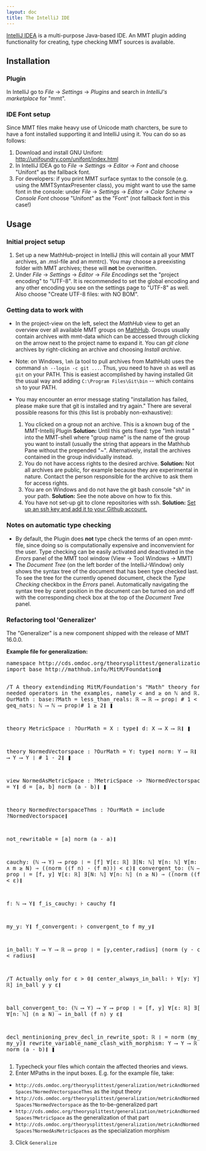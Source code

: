 ```yaml
---
layout: doc
title: The IntelliJ IDE
---
```

[IntelliJ IDEA](https://www.jetbrains.com/idea/) is a multi-purpose Java-based IDE. An MMT plugin adding functionality for creating, type checking MMT sources is available.

## Installation

### Plugin

In IntelliJ go to *File* -> *Settings* -> *Plugins* and search in *IntelliJ's marketplace* for "mmt".

<!-- Dennis doesn't provide zipped distributions anymore.

Alternatively, you can install the plugin by extracting [the latest version in UniFormal/IntelliJ-MMT](https://github.com/UniFormal/IntelliJ-MMT/tree/master/build/distributions) to `<IntelliJ IDEA settings directory>/config/plugins`. The settings directory depends on your operating system and can be found in [IntelliJ's article on it](https://intellij-support.jetbrains.com/hc/en-us/articles/206544519-Directories-used-by-the-IDE-to-store-settings-caches-plugins-and-logs).

-->

### IDE Font setup

Since MMT files make heavy use of Unicode math charcters, be sure to have a font installed supporting it and IntelliJ using it. You can do so as follows:


1. Download and install GNU Unifont: http://unifoundry.com/unifont/index.html
2. In IntelliJ IDEA go to *File* -> *Settings* -> *Editor* -> *Font* and choose "Unifont" as the fallback font.
3. For developers: if you print MMT surface syntax to the console (e.g. using the MMTSyntaxPresenter class), you might want to use the same font in the console: under *File* -> *Settings* -> *Editor* -> *Color Scheme* -> *Console Font* choose "Unifont" as the "Font" (not fallback font in this case!)

## Usage

### Initial project setup

1. Set up a new MathHub-project in IntelliJ (this will contain all your MMT archives, an .msl-file and an mmtrc). You may choose a preexisting folder with MMT archives; these will **not** be overwritten.
2. Under *File* -> *Settings* -> *Editor* -> *File Encodings* set the "project encoding" to "UTF-8". It is recommended to set the global encoding and any other encoding you see on the settings page to "UTF-8" as well. Also choose "Create UTF-8 files: with NO BOM".

### Getting data to work with

- In the project-view on the left, select the *MathHub* view to get an overview over all available MMT groups on 
[MathHub](http://gl.mathhub.info). Groups usually contain archives with mmt-data which can be accessed through clicking on the arrow next to the project name to expand it. You can *git clone* archives by right-clicking an archive and choosing *Install archive*. 

- Note: on Windows, `lmh` (a tool to pull archives from MathHub) uses  the command `sh --login -c git ...`. Thus, you need to have `sh` as well as `git` on your PATH. This is easiest accomplished by having installed Git the usual way and adding `C:\Program Files\Git\bin` -- which contains `sh` to your PATH.

- You may encounter an error message stating "installation has failed, please make sure that git is installed and try again." There are several possible reasons for this (this list is probably non-exhaustive):

  1. You clicked on a group not an archive. This is a known bug of the MMT-Intellij Plugin **Solution:** Until this gets fixed: type "lmh install <group name>" into the MMT-shell where "group name" is the name of the group you want to install (usually the string that appears in the Mathhub Pane without the prepended "~". Alternatively, install the archives contained in the group individually instead.
  2. You do not have access rights to the desired archive. **Solution:** Not all archives are public, for example because they are experimental in nature. Contact the person responsible for the archive to ask them for access rights.
  3. You are on Windows and do not have the git bash console "sh" in your path. **Solution:** See the note above on how to fix this.
  4. You have not set-up git to clone repositories with ssh. **Solution:** [Set up an ssh key and add it to your Github account.](https://help.github.com/en/enterprise/2.16/user/authenticating-to-github/generating-a-new-ssh-key-and-adding-it-to-the-ssh-agent)
 
### Notes on automatic type checking

- By default, the Plugin does **not** type check the terms of an open *mmt*-file, since doing so is computationally expensive and inconvenvient for the user. Type checking can be easily activated and deactivated in the *Errors* panel of the MMT tool window (View -> Tool Windows -> MMT)
- The *Document Tree* (on the left border of the IntelliJ-Window) only shows the syntax tree of the document that has been type checked last. To see the tree for the currently opened document, check the *Type Checking* checkbox in the *Errors* panel. Automatically navigating the syntax tree by caret position in the document can be turned on and off with the corresponding check box at the top of the *Document Tree* panel.

### Refactoring tool 'Generalizer'

The "Generalizer" is a new component shipped with the release of MMT 16.0.0.

**Example file for generalization:**

<div class="detail"><pre>namespace http://cds.omdoc.org/theorysplittest/generalization/metricAndNormedSpaces❚
import base http://mathhub.info/MitM/Foundation❚

/T A theory extendinding MitM/Foundation's "Math" theory for some needed operators in the examples, namely < and ≥ on ℕ and ℝ.❚
theory OurMath : base:?Math =
  less_than_reals: ℝ ⟶ ℝ ⟶ prop❘ # 1 < 2❙
  geq_nats: ℕ ⟶ ℕ ⟶ prop❘# 1 ≥ 2❙
❚

theory MetricSpace : ?OurMath =
  X : type❙
  d: X ⟶ X ⟶ ℝ❙
❚

theory NormedVectorspace : ?OurMath =
  Y: type❙
  norm: Y ⟶ ℝ❙
  minus: Y ⟶ Y ⟶ Y ❘ # 1 - 2❙
❚

view NormedAsMetricSpace : ?MetricSpace -> ?NormedVectorspace =
  X = Y❙
  d = [a, b] norm (a - b)❙
❚

theory NormedVectorspaceThms : ?OurMath =
  include ?NormedVectorspace❙

  not_rewritable = [a] norm (a - a)❙

  cauchy: (ℕ ⟶ Y) ⟶ prop ❘ = [f] ∀[ɛ: ℝ] ∃[N: ℕ] ∀[n: ℕ] ∀[m: ℕ] (n ≥ N ∧ m ≥ N) ⇒ ((norm ((f n) - (f m))) < ɛ)❙
  convergent_to: (ℕ ⟶ Y) ⟶ Y ⟶ prop ❘ = [f, y] ∀[ɛ: ℝ] ∃[N: ℕ] ∀[n: ℕ] (n ≥ N) ⇒ ((norm ((f n) - y)) < ɛ)❙

  f: ℕ ⟶ Y❙
  f_is_cauchy: ⊦ cauchy f❙

  my_y: Y❙
  f_convergent: ⊦ convergent_to f my_y❙

  in_ball: Y ⟶ Y ⟶ ℝ ⟶ prop ❘ = [y,center,radius] (norm (y - center)) < radius❙

  /T Actually only for ɛ > 0❙
  center_always_in_ball: ⊦ ∀[y: Y] ∀[ɛ: ℝ] in_ball y y ɛ❙

  ball_convergent_to: (ℕ ⟶ Y) ⟶ Y ⟶ prop ❘ = [f, y] ∀[ɛ: ℝ] ∃[N: ℕ] ∀[n: ℕ] (n ≥ N) ⇒ in_ball (f n) y ɛ❙

  decl_mentinioning_prev_decl_in_rewrite_spot: ℝ ❘ = norm (my_y - my_y)❙
  rewrite_variable_name_clash_with_morphism: Y ⟶ Y ⟶ ℝ ❘ = [a, b] norm (a - b)❙
❚</pre></div>

1. Typecheck your files which contain the affected theories and views.
2. Enter MPaths in the input boxes. E.g. for the example file, take:
  - `http://cds.omdoc.org/theorysplittest/generalization/metricAndNormedSpaces?NormedVectorspaceThms` as the input theory
  - `http://cds.omdoc.org/theorysplittest/generalization/metricAndNormedSpaces?NormedVectorspace` as the to-be-generalized part
  - `http://cds.omdoc.org/theorysplittest/generalization/metricAndNormedSpaces?MetricSpace` as the generalization of that part
  - `http://cds.omdoc.org/theorysplittest/generalization/metricAndNormedSpaces?NormedAsMetricSpaces` as the specialization morphism
3. Click `Generalize`
